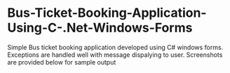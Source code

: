 # Bus-Ticket-Booking-Application-Using-C-.Net-Windows-Forms
Simple Bus ticket booking application developed using C# windows forms.
Exceptions are handled well with message dispalying to user.
Screenshots are provided below for sample output

